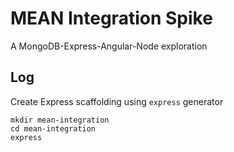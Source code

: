 # MEAN Integration Spike

A MongoDB-Express-Angular-Node exploration

## Log

Create Express scaffolding using `express` generator

```
mkdir mean-integration
cd mean-integration
express
```
